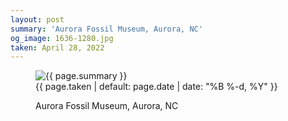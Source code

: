 ```yaml
---
layout: post
summary: 'Aurora Fossil Museum, Aurora, NC'
og_image: 1636-1280.jpg
taken: April 28, 2022
---
```


<figure class="post">
 <img alt="{{ page.summary }}" sizes="(min-width: 700px) 50vw, calc(100vw - 2rem)" src="{{ site.assets_url }}/1636-640.jpg" srcset="{{ site.assets_url }}/1636-320.jpg 320w, {{ site.assets_url }}/1636-640.jpg 640w, {{ site.assets_url }}/1636-960.jpg 960w, {{ site.assets_url }}/1636-1280.jpg 1280w"/>
 <figcaption>
  <time>
   {{ page.taken | default: page.date | date: "%B %-d, %Y" }}
  </time>
  <p>
   Aurora Fossil Museum, Aurora, NC
  </p>
 </figcaption>
</figure>
